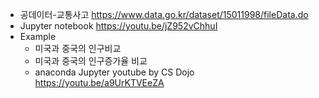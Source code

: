 * 공데이터-교통사고 https://www.data.go.kr/dataset/15011998/fileData.do
* Jupyter notebook https://youtu.be/jZ952vChhuI 
* Example
  * 미국과 중국의 인구비교
  * 미국과 중국의 인구증가율 비교
  * anaconda Jupyter youtube by CS Dojo https://youtu.be/a9UrKTVEeZA 
